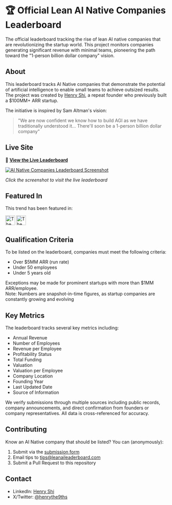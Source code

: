 # 🏆 Official Lean AI Native Companies Leaderboard

The official leaderboard tracking the rise of lean AI native companies that are revolutionizing the startup world. This project monitors companies generating significant revenue with minimal teams, pioneering the path toward the "1-person billion dollar company" vision.

## About

This leaderboard tracks AI Native companies that demonstrate the potential of artificial intelligence to enable small teams to achieve outsized results. The project was created by [Henry Shi](https://www.linkedin.com/in/henrythe9th/), a repeat founder who previously built a $100MM+ ARR startup.

The initiative is inspired by Sam Altman's vision:
> "We are now confident we know how to build AGI as we have traditionally understood it... There'll soon be a 1-person billion dollar company"

## Live Site

🔗 **[View the Live Leaderboard](https://leanaileaderboard.com)**

[![AI Native Companies Leaderboard Screenshot](https://i.ibb.co/WvH6NCrs/image.png)](https://leanaileaderboard.com)

*Click the screenshot to visit the live leaderboard*

## Featured In

This trend has been featured in:

[<img src="https://upload.wikimedia.org/wikipedia/commons/7/77/The_New_York_Times_logo.png" alt="The New York Times" height="30">](https://www.nytimes.com/2025/02/20/technology/ai-silicon-valley-start-ups.html)
[<img src="https://upload.wikimedia.org/wikipedia/commons/thumb/4/4f/The_Information_logo.jpg/800px-The_Information_logo.jpg" alt="The Information" height="30">](https://www.theinformation.com/articles/why-early-stage-founders-are-opting-to-seed-strap-their-startups)

## Qualification Criteria

To be listed on the leaderboard, companies must meet the following criteria:

- Over $5MM ARR (run rate)
- Under 50 employees
- Under 5 years old

Exceptions may be made for prominent startups with more than $1MM ARR/employee.
<br>
Note: Numbers are snapshot-in-time figures, as startup companies are constantly growing and evolving

## Key Metrics

The leaderboard tracks several key metrics including:
- Annual Revenue
- Number of Employees
- Revenue per Employee
- Profitability Status
- Total Funding
- Valuation
- Valuation per Employee
- Company Location
- Founding Year
- Last Updated Date
- Source of Information

We verify submissions through multiple sources including public records, company announcements, and direct confirmation from founders or company representatives. All data is cross-referenced for accuracy.

## Contributing

Know an AI Native company that should be listed? You can (anonymously):
1. Submit via the [submission form](https://forms.gle/ceEFvWH9nPiD2bMT8)
2. Email tips to [tips@leanaileaderboard.com](mailto:tips@leanaileaderboard.com)
3. Submit a Pull Request to this repository

## Contact

- LinkedIn: [Henry Shi](https://www.linkedin.com/in/henrythe9th/)
- X/Twitter: [@henrythe9ths](https://x.com/henrythe9ths/)